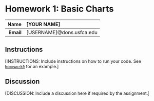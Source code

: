 Homework 1: Basic Charts
==============================

| **Name**  | [YOUR NAME]  |
|----------:|:-------------|
| **Email** | [USERNAME]@dons.usfca.edu |

## Instructions ##

[INSTRUCTIONS: Include instructions on how to run your code. See [`homework0`](../homework0) for an example.]

## Discussion ##

[DISCUSSION: Include a discussion here if required by the assignment.]
